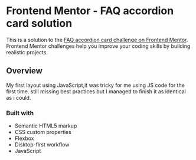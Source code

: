 # Frontend Mentor - FAQ accordion card solution

This is a solution to the [FAQ accordion card challenge on Frontend Mentor](https://www.frontendmentor.io/challenges/faq-accordion-card-XlyjD0Oam). Frontend Mentor challenges help you improve your coding skills by building realistic projects.

## Overview

My first layout using JavaScript,it was tricky for me using JS code for the first time. still missing
best practices but I managed to finish it as identical as i could.

### Built with

- Semantic HTML5 markup
- CSS custom properties
- Flexbox
- Disktop-first workflow
- JavaScript

